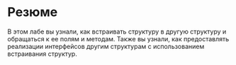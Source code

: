 # Резюме

В этом лабе вы узнали, как встраивать структуру в другую структуру и обращаться к ее полям и методам. Также вы узнали, как предоставлять реализации интерфейсов другим структурам с использованием встраивания структур.

